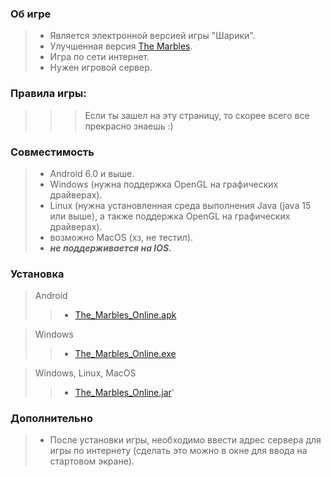 ### Об игре
> * Является электронной версией игры "Шарики".
> * Улучшенная версия [The Marbles](https://github.com/antoh7/TheMarbles).
> * Игра по сети интернет.
> * Нужен игровой сервер.

### Правила игры:
>>> Если ты зашел на эту страницу, то скорее всего все прекрасно знаешь :)

### Совместимость
> * Android 6.0 и выше.  
> * Windows (нужна поддержка OpenGL на графических драйверах).
> * Linux (нужна установленная среда выполнения Java (java 15 или выше), а также поддержка OpenGL на графических драйверах).
> * возможно MacOS (хз, не тестил).
> * ***не поддерживается на IOS.***

### Установка
> Android
>> * [The_Marbles_Online.apk](https://github.com/antoh7/TheMarblesOnline/releases/tag/android_release)

> Windows
>> * [The_Marbles_Online.exe](https://github.com/antoh7/TheMarblesOnline/releases/tag/desktop_release_exe)

> Windows, Linux, MacOS
>> * [The_Marbles_Online.jar](https://github.com/antoh7/TheMarblesOnline/releases/tag/desktop_release_jar)' 


### Дополнительно
> * После установки игры, необходимо ввести адрес сервера для игры по интернету (сделать это можно в окне для ввода на стартовом экране).
